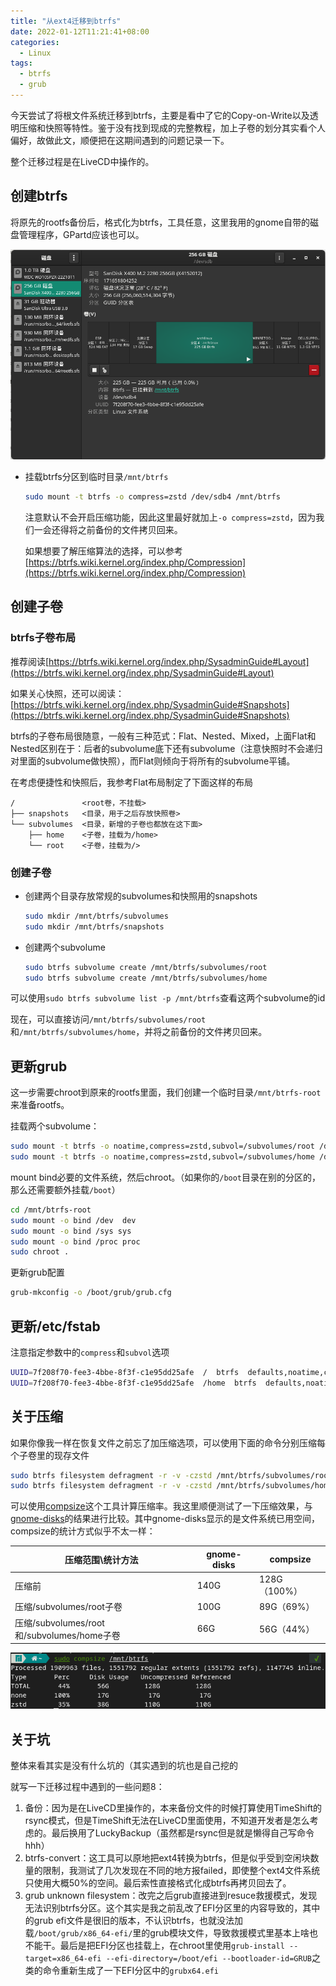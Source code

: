 ```yaml
---
title: "从ext4迁移到btrfs"
date: 2022-01-12T11:21:41+08:00
categories:
  - Linux
tags:
  - btrfs
  - grub
---
```


今天尝试了将根文件系统迁移到btrfs，主要是看中了它的Copy-on-Write以及透明压缩和快照等特性。鉴于没有找到现成的完整教程，加上子卷的划分其实看个人偏好，故做此文，顺便把在这期间遇到的问题记录一下。

整个迁移过程是在LiveCD中操作的。

## 创建btrfs

将原先的rootfs备份后，格式化为btrfs，工具任意，这里我用的gnome自带的磁盘管理程序，GPartd应该也可以。

![](/images/blog/btrfs_1.png)

- 挂载btrfs分区到临时目录`/mnt/btrfs`

  ```bash
  sudo mount -t btrfs -o compress=zstd /dev/sdb4 /mnt/btrfs
  ```

  注意默认不会开启压缩功能，因此这里最好就加上`-o compress=zstd`，因为我们一会还得将之前备份的文件拷贝回来。

  如果想要了解压缩算法的选择，可以参考[https://btrfs.wiki.kernel.org/index.php/Compression](https://btrfs.wiki.kernel.org/index.php/Compression)

## 创建子卷

### btrfs子卷布局

推荐阅读[https://btrfs.wiki.kernel.org/index.php/SysadminGuide#Layout](https://btrfs.wiki.kernel.org/index.php/SysadminGuide#Layout)

如果关心快照，还可以阅读：[https://btrfs.wiki.kernel.org/index.php/SysadminGuide#Snapshots](https://btrfs.wiki.kernel.org/index.php/SysadminGuide#Snapshots)

btrfs的子卷布局很随意，一般有三种范式：Flat、Nested、Mixed，上面Flat和Nested区别在于：后者的subvolume底下还有subvolume（注意快照时不会递归对里面的subvolume做快照），而Flat则倾向于将所有的subvolume平铺。

在考虑便捷性和快照后，我参考Flat布局制定了下面这样的布局

```
/               <root卷，不挂载>
├── snapshots   <目录，用于之后存放快照卷>
└── subvolumes  <目录，新增的子卷也都放在这下面>
    ├── home    <子卷，挂载为/home>
    └── root    <子卷，挂载为/>
```

### 创建子卷

- 创建两个目录存放常规的subvolumes和快照用的snapshots

  ```bash
  sudo mkdir /mnt/btrfs/subvolumes
  sudo mkdir /mnt/btrfs/snapshots
  ```

- 创建两个subvolume

  ```bash
  sudo btrfs subvolume create /mnt/btrfs/subvolumes/root
  sudo btrfs subvolume create /mnt/btrfs/subvolumes/home
  ```

可以使用`sudo btrfs subvolume list -p /mnt/btrfs`查看这两个subvolume的id

现在，可以直接访问`/mnt/btrfs/subvolumes/root`和`/mnt/btrfs/subvolumes/home`，并将之前备份的文件拷贝回来。

## 更新grub

这一步需要chroot到原来的rootfs里面，我们创建一个临时目录`/mnt/btrfs-root`来准备rootfs。

挂载两个subvolume：

```bash
sudo mount -t btrfs -o noatime,compress=zstd,subvol=/subvolumes/root /dev/sdb4 /mnt/btrfs-root
sudo mount -t btrfs -o noatime,compress=zstd,subvol=/subvolumes/home /dev/sdb4 /mnt/btrfs-root/home
```

mount bind必要的文件系统，然后chroot。（如果你的`/boot`目录在别的分区的，那么还需要额外挂载`/boot`）

```bash
cd /mnt/btrfs-root
sudo mount -o bind /dev  dev
sudo mount -o bind /sys sys
sudo mount -o bind /proc proc
sudo chroot .
```

更新grub配置

```bash
grub-mkconfig -o /boot/grub/grub.cfg
```

## 更新/etc/fstab

注意指定参数中的`compress`和`subvol`选项

```bash
UUID=7f208f70-fee3-4bbe-8f3f-c1e95dd25afe  /  btrfs  defaults,noatime,compress=zstd,subvol=/subvolumes/root 0 1
UUID=7f208f70-fee3-4bbe-8f3f-c1e95dd25afe  /home  btrfs  defaults,noatime,compress=zstd,subvol=/subvolumes/home 0 0
```

## 关于压缩

如果你像我一样在恢复文件之前忘了加压缩选项，可以使用下面的命令分别压缩每个子卷里的现存文件

```bash
sudo btrfs filesystem defragment -r -v -czstd /mnt/btrfs/subvolumes/root
sudo btrfs filesystem defragment -r -v -czstd /mnt/btrfs/subvolumes/home
```

可以使用[compsize](https://github.com/kilobyte/compsize)这个工具计算压缩率。我这里顺便测试了一下压缩效果，与[gnome-disks](https://wiki.gnome.org/Apps/Disks)的结果进行比较。其中gnome-disks显示的是文件系统已用空间，compsize的统计方式似乎不太一样：

| 压缩范围\统计方法                          | gnome-disks | compsize     |
| ------------------------------------------ | ----------- | ------------ |
| 压缩前                                     | 140G        | 128G（100%） |
| 压缩/subvolumes/root子卷                   | 100G        | 89G（69%）   |
| 压缩/subvolumes/root和/subvolumes/home子卷 | 66G         | 56G（44%）   |

![同时压缩`/`和`/home`子卷的结果](/images/blog/btrfs_2.png)

## 关于坑

整体来看其实是没有什么坑的（其实遇到的坑也是自己挖的

就写一下迁移过程中遇到的一些问题8：

1. 备份：因为是在LiveCD里操作的，本来备份文件的时候打算使用TimeShift的rsync模式，但是TimeShift无法在LiveCD里面使用，不知道开发者是怎么考虑的。最后换用了LuckyBackup（虽然都是rsync但是就是懒得自己写命令hhh）
2. btrfs-convert：这工具可以原地把ext4转换为btrfs，但是似乎受到空闲块数量的限制，我测试了几次发现在不同的地方报failed，即使整个ext4文件系统只使用大概50%的空间。最后索性直接格式化成btrfs再拷贝回去了。
3. grub unknown filesystem：改完之后grub直接进到resuce救援模式，发现无法识别btrfs分区。这个其实是我之前乱改了EFI分区里的内容导致的，其中的grub efi文件是很旧的版本，不认识btrfs，也就没法加载`/boot/grub/x86_64-efi/`里的grub模块文件，导致救援模式里基本上啥也不能干。最后是把EFI分区也挂载上，在chroot里使用`grub-install --target=x86_64-efi --efi-directory=/boot/efi --bootloader-id=GRUB`之类的命令重新生成了一下EFI分区中的`grubx64.efi`
